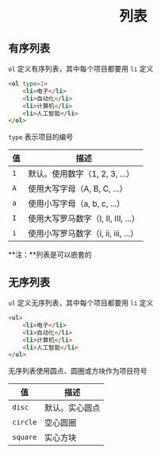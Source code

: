 <div align="center">

# 列表

</div>

## 有序列表

`ol` 定义有序列表，其中每个项目都要用 `li` 定义

```html
<ol type=1>
    <li>电子</li>
    <li>自动化</li>
    <li>计算机</li>
    <li>人工智能</li>
</ol>
```

`type` 表示项目的编号

| 值 | 描述 |
| --- | --- |
| `1` | 默认。使用数字（1, 2, 3, ...） |
| `A` | 使用大写字母（A, B, C, ...） |
| `a` | 使用小写字母（a, b, c, ...） |
| `I` | 使用大写罗马数字（I, II, III, ...） |
| `i` | 使用小写罗马数字（i, ii, iii, ...） |

**注：**列表是可以嵌套的

## 无序列表

`ul` 定义无序列表，其中每个项目都要用 `li` 定义

```html
<ul>
    <li>电子</li>
    <li>自动化</li>
    <li>计算机</li>
    <li>人工智能</li>
</ul>
```

无序列表使用圆点、圆圈或方块作为项目符号

| 值 | 描述 |
| --- | --- |
| `disc` | 默认。实心圆点 |
| `circle` | 空心圆圈 |
| `square` | 实心方块 |